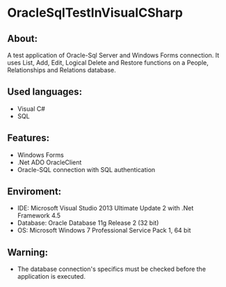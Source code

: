 # OracleSqlTestInVisualCSharp


About:
------
A test application of Oracle-Sql Server and Windows Forms connection. It uses List, Add, Edit, Logical Delete and Restore functions on a People, Relationships and Relations database.


Used languages:
---------------
- Visual C#
- SQL


Features:
---------
- Windows Forms
- .Net ADO OracleClient
- Oracle-SQL connection with SQL authentication


Enviroment:
-----------
- IDE: Microsoft Visual Studio 2013 Ultimate Update 2 with .Net Framework 4.5
- Database: Oracle Database 11g Release 2 (32 bit)
- OS: Microsoft Windows 7 Professional Service Pack 1, 64 bit


Warning:
--------
- The database connection's specifics must be checked before the application is executed.
